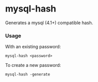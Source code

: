 
# mysql-hash

Generates a mysql (4.1+) compatible hash.

### Usage

With an existing password:
```
mysql-hash <password>
```

To create a new password:
```
mysql-hash -generate
```